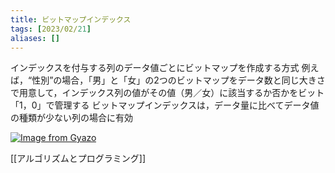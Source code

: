 ```yaml
---
title: ビットマップインデックス
tags: [2023/02/21]
aliases: []
---
```


インデックスを付与する列のデータ値ごとにビットマップを作成する方式
例えば，“性別”の場合，「男」と「女」の2つのビットマップをデータ数と同じ大きさで用意して，インデックス列の値がその値（男／女）に該当するか否かをビット「1，0」で管理する
ビットマップインデックスは，データ量に比べてデータ値の種類が少ない列の場合に有効

[![Image from Gyazo](https://i.gyazo.com/3e7f6540fd8445ac69520cc35e9a4456.png)](https://gyazo.com/3e7f6540fd8445ac69520cc35e9a4456)

[[アルゴリズムとプログラミング]]